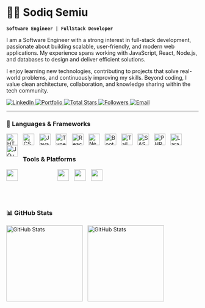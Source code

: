 # 👨‍💻 Sodiq Semiu

**`Software Engineer | FullStack Developer`**

I am a Software Engineer with a strong interest in full-stack development, passionate about building scalable, user-friendly, and modern web applications. My experience spans working with JavaScript, React, Node.js, and databases to design and deliver efficient solutions.

I enjoy learning new technologies, contributing to projects that solve real-world problems, and continuously improving my skills. Beyond coding, I value clean architecture, collaboration, and knowledge sharing within the tech community.

<p align="left">
    <a href="https://www.linkedin.com/in/sodiq-semiu/" target="_blank">
  <img 
    alt="LinkedIn" 
    title="Follow me on LinkedIn" 
    src="https://img.shields.io/badge/LinkedIn-0A66C2?logo=linkedin&logoColor=white&style=for-the-badge"
  />
</a>
    <a href="https://sodiq-dev.vercel.app/" target="_blank">
    <img 
      alt="Portfolio" 
      title="Check out my portfolio" 
      src="https://img.shields.io/badge/Portfolio-000000?style=for-the-badge&logo=vercel&logoColor=white"
    />
  </a>
    <a href="https://github.com/Sodiaro?tab=repositories&sort=stargazers">
        <img 
            alt="Total Stars" 
            title="Total Stars On GitHub" 
            src="https://custom-icon-badges.demolab.com/github/stars/Sodiaro?color=55960c&style=for-the-badge&labelColor=488207&logo=star&label=Stars"
        />
    </a>
    <a href="https://github.com/Sodiaro?tab=followers">
        <img 
            alt="Followers" 
            title="Follow Me on GitHub" 
            src="https://custom-icon-badges.demolab.com/github/followers/Sodiaro?color=236ad3&labelColor=1155ba&style=for-the-badge&logo=github&label=Followers&logoColor=white"
        />
    </a>
    <a href="mailto:sodiqsemiu.dev@gmail.com" target="_blank">
    <img 
      alt="Email" 
      title="Send me an email" 
      src="https://img.shields.io/badge/Email-D14836?logo=gmail&logoColor=white&style=for-the-badge"
    />
  </a>
</p>

---

### 🤖  Languages & Frameworks 

<img 
    align="left" 
    alt="HTML"
    title="HTML" 
    width="30px" 
    style="padding-right: 10px;" 
    src="https://cdn.jsdelivr.net/gh/devicons/devicon@latest/icons/html5/html5-original.svg" 
/>
<img 
    align="left" 
    alt="CSS" 
    title="CSS"
    width="30px" 
    style="padding-right: 10px;" 
    src="https://cdn.jsdelivr.net/gh/devicons/devicon@latest/icons/css3/css3-original.svg" 
/>
<img 
    align="left" 
    alt="JavaScript" 
    title="JavaScript"
    width="30px" 
    style="padding-right: 10px;" 
    src="https://cdn.jsdelivr.net/gh/devicons/devicon@latest/icons/javascript/javascript-original.svg" 
/>
<img 
    align="left" 
    alt="TypeScript"
    title="TypeScript" 
    width="30px" 
    style="padding-right: 10px;" 
    src="https://cdn.jsdelivr.net/gh/devicons/devicon@latest/icons/typescript/typescript-original.svg" 
/>
<img 
    align="left" 
    alt="React"
    title="React" 
    width="30px" 
    style="padding-right: 10px;" 
    src="https://cdn.jsdelivr.net/gh/devicons/devicon@latest/icons/react/react-original.svg" 
/>
<img 
    align="left" 
    alt="Next.js" 
    title="Next.js"
    width="30px" 
    style="padding-right: 10px;" 
    src="https://cdn.jsdelivr.net/gh/devicons/devicon@latest/icons/nextjs/nextjs-original.svg" 
/>
<img 
    align="left" 
    alt="Bootstrap"
    title="Bootstrap" 
    width="30px" 
    style="padding-right: 10px;" 
    src="https://cdn.jsdelivr.net/gh/devicons/devicon@latest/icons/bootstrap/bootstrap-original.svg" 
/>
<img 
    align="left" 
    alt="Tailwind" 
    title="Tailwind"
    width="30px" 
    style="padding-right: 10px;" 
    src="https://cdn.jsdelivr.net/gh/devicons/devicon@latest/icons/tailwindcss/tailwindcss-original.svg" 
/>
<img 
    align="left" 
    alt="SASS" 
    title="SASS"
    width="30px" 
    style="padding-right: 10px;" 
    src="https://cdn.jsdelivr.net/gh/devicons/devicon@latest/icons/sass/sass-original.svg" 
/>
<img 
    align="left" 
    alt="PHP" 
    title="PHP"
    width="30px" 
    style="padding-right: 10px;" 
    src="https://cdn.jsdelivr.net/gh/devicons/devicon@latest/icons/php/php-original.svg" 
/>
<img 
    align="left" 
    alt="Laravel" 
    title="Laravel"
    width="30px" 
    style="padding-right: 10px;" 
    src="https://cdn.jsdelivr.net/gh/devicons/devicon@latest/icons/laravel/laravel-original.svg" 
/>
<img 
    align="left" 
    alt="JQuery" 
    title="JQuery"
    width="30px" 
    style="padding-right: 10px;" 
    src="https://cdn.jsdelivr.net/gh/devicons/devicon@latest/icons/jquery/jquery-original.svg" 
/>


<br/>
<br/>

### Tools & Platforms  
<p align="left">
  <img src="https://cdn.jsdelivr.net/gh/devicons/devicon/icons/git/git-original.svg" width="30"  style="padding-right: 100px;"  />
  <img src="https://cdn.jsdelivr.net/gh/devicons/devicon/icons/github/github-original.svg" width="30"   style="padding-right: 10px;"  />
  <img src="https://cdn.jsdelivr.net/gh/devicons/devicon/icons/vscode/vscode-original.svg" width="30"   style="padding-right: 10px;"  />
  <img src="https://cdn.jsdelivr.net/gh/devicons/devicon/icons/postman/postman-original.svg" width="30"   style="padding-right: 10px;"  />
</p>

<br/>
<br/>

### 📊 GitHub Stats  

<p>
  <img 
    align="left" 
    alt="GitHub Stats" 
    height="200" 
    style="padding-right: 10px;" 
    src="https://github-readme-stats.vercel.app/api?username=Sodiaro&show_icons=true&theme=tokyonight" 
  />

<img 
      align="left" 
      alt="GitHub Stats" 
      height="200" 
      src="https://github-readme-stats.vercel.app/api/top-langs/?username=Sodiaro&layout=compact&theme=tokyonight" 
  />

</p>
